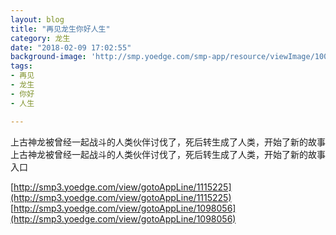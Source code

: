 ```yaml
---
layout: blog
title: "再见龙生你好人生"
category: 龙生
date: "2018-02-09 17:02:55"
background-image: 'http://smp.yoedge.com/smp-app/resource/viewImage/1001248appline.png'
tags:
- 再见
- 龙生
- 你好
- 人生

---
```

上古神龙被曾经一起战斗的人类伙伴讨伐了，死后转生成了人类，开始了新的故事
上古神龙被曾经一起战斗的人类伙伴讨伐了，死后转生成了人类，开始了新的故事
入口

[http://smp3.yoedge.com/view/gotoAppLine/1115225](http://smp3.yoedge.com/view/gotoAppLine/1115225)
[http://smp3.yoedge.com/view/gotoAppLine/1098056](http://smp3.yoedge.com/view/gotoAppLine/1098056)

        
